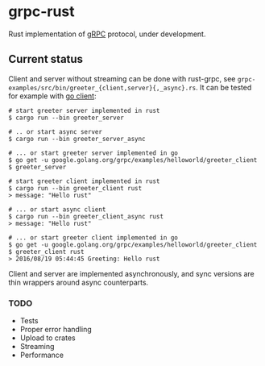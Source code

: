 # grpc-rust

Rust implementation of [gRPC](http://www.grpc.io/) protocol, under development.

## Current status

Client and server without streaming can be done with rust-grpc,
see `grpc-examples/src/bin/greeter_{client,server}{,_async}.rs`. It can be tested
for example with [go client](https://github.com/grpc/grpc-go/tree/master/examples/helloworld):

```
# start greeter server implemented in rust
$ cargo run --bin greeter_server

# .. or start async server
$ cargo run --bin greeter_server_async

# ... or start greeter server implemented in go
$ go get -u google.golang.org/grpc/examples/helloworld/greeter_client
$ greeter_server

# start greeter client implemented in rust
$ cargo run --bin greeter_client rust
> message: "Hello rust"

# ... or start async client
$ cargo run --bin greeter_client_async rust
> message: "Hello rust"

# ... or start greeter client implemented in go
$ go get -u google.golang.org/grpc/examples/helloworld/greeter_client
$ greeter_client rust
> 2016/08/19 05:44:45 Greeting: Hello rust
```

Client and server are implemented asynchronously, and sync versions are thin wrappers around async counterparts.

### TODO

* Tests
* Proper error handling
* Upload to crates
* Streaming
* Performance
